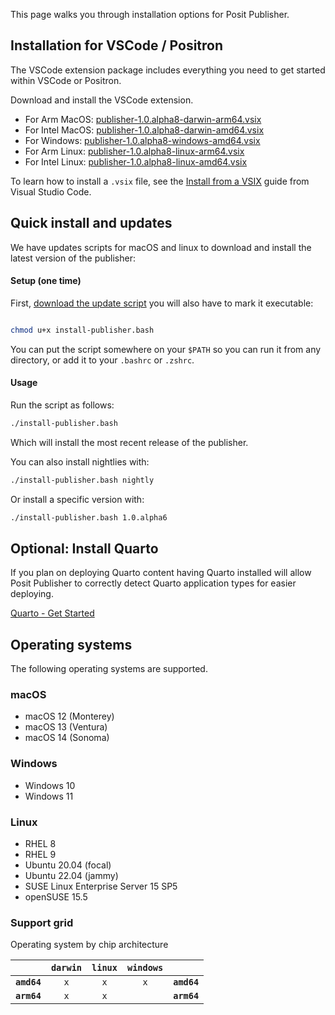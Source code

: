 This page walks you through installation options for Posit Publisher.

## Installation for VSCode / Positron

The VSCode extension package includes everything you need to get started within
VSCode or Positron.

Download and install the VSCode extension.

- For Arm MacOS: [publisher-1.0.alpha8-darwin-arm64.vsix](https://cdn.posit.co/publisher/releases/tags/v1.0.alpha8/publisher-1.0.alpha8-darwin-arm64.vsix)
- For Intel MacOS: [publisher-1.0.alpha8-darwin-amd64.vsix](https://cdn.posit.co/publisher/releases/tags/v1.0.alpha8/publisher-1.0.alpha8-darwin-amd64.vsix)
- For Windows: [publisher-1.0.alpha8-windows-amd64.vsix](https://cdn.posit.co/publisher/releases/tags/v1.0.alpha8/publisher-1.0.alpha8-windows-amd64.vsix)
- For Arm Linux: [publisher-1.0.alpha8-linux-arm64.vsix](https://cdn.posit.co/publisher/releases/tags/v1.0.alpha8/publisher-1.0.alpha8-linux-arm64.vsix)
- For Intel Linux: [publisher-1.0.alpha8-linux-amd64.vsix](https://cdn.posit.co/publisher/releases/tags/v1.0.alpha8/publisher-1.0.alpha8-linux-amd64.vsix)

To learn how to install a `.vsix` file, see the [Install from a
VSIX](https://code.visualstudio.com/docs/editor/extension-marketplace#_install-from-a-vsix)
guide from Visual Studio Code.

## Quick install and updates

We have updates scripts for macOS and linux to download and install the latest version of the publisher:

#### Setup (one time)

First, [download the update script](https://raw.githubusercontent.com/posit-dev/publisher/main/install-publisher.bash) you will also have to mark it executable:

```bash

chmod u+x install-publisher.bash
```

You can put the script somewhere on your `$PATH` so you can run it from any directory, or add it to your `.bashrc` or `.zshrc`.

#### Usage

Run the script as follows:

```bash
./install-publisher.bash
```

Which will install the most recent release of the publisher.

You can also install nightlies with:

```bash
./install-publisher.bash nightly
```

Or install a specific version with:

```bash
./install-publisher.bash 1.0.alpha6
```

## Optional: Install Quarto

If you plan on deploying Quarto content having Quarto installed will allow
Posit Publisher to correctly detect Quarto application types for easier
deploying.

[Quarto - Get Started](https://quarto.org/docs/get-started/)

## Operating systems

The following operating systems are supported.

### macOS

- macOS 12 (Monterey)
- macOS 13 (Ventura)
- macOS 14 (Sonoma)

### Windows

- Windows 10
- Windows 11

### Linux

- RHEL 8
- RHEL 9
- Ubuntu 20.04 (focal)
- Ubuntu 22.04 (jammy)
- SUSE Linux Enterprise Server 15 SP5
- openSUSE 15.5

### Support grid

Operating system by chip architecture

|             | `darwin` | `linux` | `windows` |             |
| ----------: | :------: | :-----: | :-------: | :---------- |
| **`amd64`** |   `x`    |   `x`   |    `x`    | **`amd64`** |
| **`arm64`** |   `x`    |   `x`   |           | **`arm64`** |
